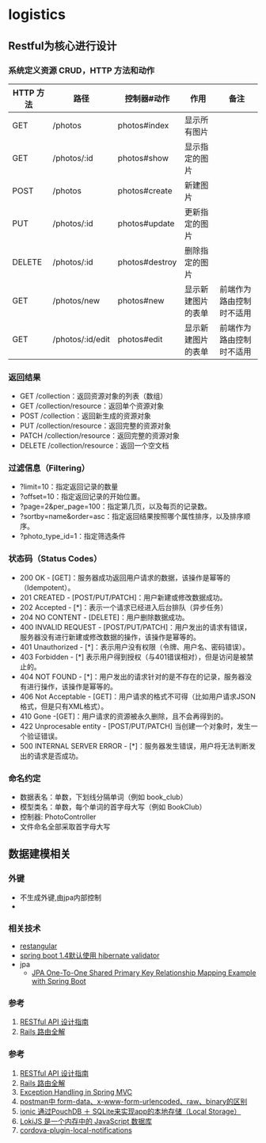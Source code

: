 
# logistics

## Restful为核心进行设计

### 系统定义资源 CRUD，HTTP 方法和动作
| HTTP 方法| 路径| 控制器#动作|作用|备注|
| ------------- |-------------|-----|----|----|
|GET|/photos| photos#index|显示所有图片||
|GET| /photos/:id | photos#show |显示指定的图片||
|POST|/photos|photos#create|新建图片||
|PUT | /photos/:id|photos#update|更新指定的图片||
|DELETE| /photos/:id | photos#destroy|删除指定的图片||
|GET|/photos/new|photos#new|显示新建图片的表单|前端作为路由控制时不适用|
|GET|/photos/:id/edit|photos#edit|显示新建图片的表单|前端作为路由控制时不适用|

### 返回结果
- GET /collection：返回资源对象的列表（数组）
- GET /collection/resource：返回单个资源对象
- POST /collection：返回新生成的资源对象
- PUT /collection/resource：返回完整的资源对象
- PATCH /collection/resource：返回完整的资源对象
- DELETE /collection/resource：返回一个空文档

### 过滤信息（Filtering）
- ?limit=10：指定返回记录的数量
- ?offset=10：指定返回记录的开始位置。
- ?page=2&per_page=100：指定第几页，以及每页的记录数。
- ?sortby=name&order=asc：指定返回结果按照哪个属性排序，以及排序顺序。
- ?photo_type_id=1：指定筛选条件

### 状态码（Status Codes）
- 200 OK - [GET]：服务器成功返回用户请求的数据，该操作是幂等的（Idempotent）。
- 201 CREATED - [POST/PUT/PATCH]：用户新建或修改数据成功。
- 202 Accepted - [*]：表示一个请求已经进入后台排队（异步任务）
- 204 NO CONTENT - [DELETE]：用户删除数据成功。
- 400 INVALID REQUEST - [POST/PUT/PATCH]：用户发出的请求有错误，服务器没有进行新建或修改数据的操作，该操作是幂等的。
- 401 Unauthorized - [*]：表示用户没有权限（令牌、用户名、密码错误）。
- 403 Forbidden - [*] 表示用户得到授权（与401错误相对），但是访问是被禁止的。
- 404 NOT FOUND - [*]：用户发出的请求针对的是不存在的记录，服务器没有进行操作，该操作是幂等的。
- 406 Not Acceptable - [GET]：用户请求的格式不可得（比如用户请求JSON格式，但是只有XML格式）。
- 410 Gone -[GET]：用户请求的资源被永久删除，且不会再得到的。
- 422 Unprocesable entity - [POST/PUT/PATCH] 当创建一个对象时，发生一个验证错误。
- 500 INTERNAL SERVER ERROR - [*]：服务器发生错误，用户将无法判断发出的请求是否成功。


### 命名约定
- 数据表名：单数，下划线分隔单词（例如 book_club）
- 模型类名：单数，每个单词的首字母大写（例如 BookClub）
- 控制器:   PhotoController
- 文件命名全部采取首字母大写

## 数据建模相关
### 外键
- 不生成外键,由jpa内部控制
-


### 相关技术
- [restangular](https://github.com/mgonto/restangular)
- [spring boot 1.4默认使用 hibernate validator](http://www.cnblogs.com/softidea/p/6043879.html)
- jpa
    - [JPA One-To-One Shared Primary Key Relationship Mapping Example with Spring Boot](https://hellokoding.com/jpa-one-to-one-shared-primary-key-relationship-mapping-example-with-spring-boot-hsql/)

### 参考
1. [RESTful API 设计指南](http://www.ruanyifeng.com/blog/2014/05/restful_api.html)
1.  [Rails 路由全解](http://guides.ruby-china.org/routing.html)
### 参考
1. [RESTful API 设计指南](http://www.ruanyifeng.com/blog/2014/05/restful_api.html)
1. [Rails 路由全解](http://guides.ruby-china.org/routing.html)
1. [Exception Handling in Spring MVC](http://spring.io/blog/2013/11/01/exception-handling-in-spring-mvc)
1. [postman中 form-data、x-www-form-urlencoded、raw、binary的区别](http://blog.csdn.net/ye1992/article/details/49998511)
1. [ ionic 通过PouchDB ＋ SQLite来实现app的本地存储（Local Storage）](http://www.cnblogs.com/ailen226/p/ionic.html)
1. [LokiJS 是一个内存中的 JavaScript 数据库](http://www.oschina.net/p/lokijs)
1. [cordova-plugin-local-notifications](https://github.com/katzer/cordova-plugin-local-notifications)


